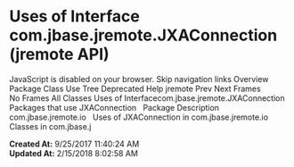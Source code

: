 # Uses of Interface com.jbase.jremote.JXAConnection (jremote   API)

JavaScript is disabled on your browser. Skip navigation links Overview Package Class Use Tree Deprecated Help jremote Prev Next Frames No Frames All Classes Uses of Interfacecom.jbase.jremote.JXAConnection Packages that use JXAConnection   Package Description com.jbase.jremote.io   Uses of JXAConnection in com.jbase.jremote.io Classes in com.jbase.j  

**Created At:** 9/25/2017 11:40:24 AM  
**Updated At:** 2/15/2018 8:02:58 AM  

